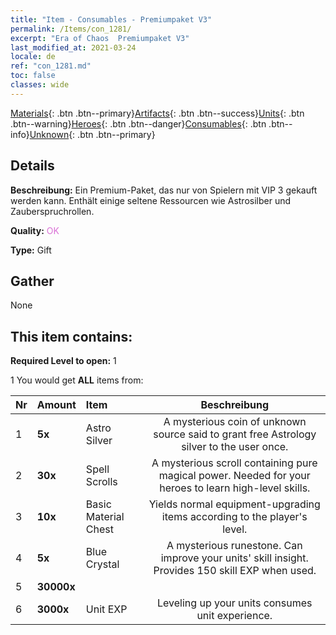 ```yaml
---
title: "Item - Consumables - Premiumpaket V3"
permalink: /Items/con_1281/
excerpt: "Era of Chaos  Premiumpaket V3"
last_modified_at: 2021-03-24
locale: de
ref: "con_1281.md"
toc: false
classes: wide
---
```

 [Materials](/de/Items/){: .btn .btn--primary}[Artifacts](/de/Items/Artifacts/){: .btn .btn--success}[Units](/de/Items/Units/){: .btn .btn--warning}[Heroes](/de/Items/Heroes/){: .btn .btn--danger}[Consumables](/de/Items/Consumables/){: .btn .btn--info}[Unknown](/de/Items/Unknown/){: .btn .btn--primary}

## Details
 **Beschreibung:** Ein Premium-Paket, das nur von Spielern mit VIP 3 gekauft werden kann. Enthält einige seltene Ressourcen wie Astrosilber und Zauberspruchrollen.

 **Quality:** <span style="color: #DA70D6">OK</span>

 **Type:** Gift

## Gather

  None

## This item contains:

 **Required Level to open:** 1

 1 You would get **ALL** items  from:

  | Nr | Amount |     Item    | Beschreibung |
  |:---|:-------|:------------|:-----------:|
  | 1 |  **5x** | Astro Silver | A mysterious coin of unknown source said to grant free Astrology silver to the user once.  | 
  | 2 |  **30x** | Spell Scrolls | A mysterious scroll containing pure magical power. Needed for your heroes to learn high-level skills.  | 
  | 3 |  **10x** | Basic Material Chest | Yields normal equipment-upgrading items according to the player's level.  | 
  | 4 |  **5x** | Blue Crystal | A mysterious runestone. Can improve your units' skill insight. Provides 150 skill EXP when used.  | 
  | 5 |  **30000x** | <i class="fas fa-coins"/> |  | 
  | 6 |  **3000x** | Unit EXP | Leveling up your units consumes unit experience.  | 
